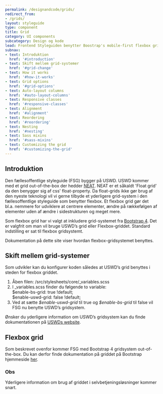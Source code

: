 ```yaml
---
permalink: /designandcode/grids/
redirect_from:
- /grids/
layout: styleguide
type: component
title: Grid
category: UI components
subcategory: Design og kode
lead: Frontend Styleguiden benytter Boostrap's mobile-first flexbox grid til opbygning af sider. Gridsystemet er et standard 12-kolonne system, med fem responsive breakpoints.
subnav:
- text: Introduktion
  href: '#introduction'
- text: Skift mellem grid-systemer
  href: '#grid-change'
- text: How it works
  href: '#how-it-works'
- text: Grid options
  href: '#grid-options'
- text: Auto-layout columns
  href: '#auto-layout-columns'
- text: Responsive classes
  href: '#responsive-classes'
- text: Alignment
  href: '#alignment'
- text: Reordering
  href: '#reordering'
- text: Nesting
  href: '#nesting'
- text: Sass mixins
  href: '#sass-mixins'
- text: Customizing the grid
  href: '#customizing-the-grid'
---
```


<section id="section-solution-overview">
    <h2 class="h2" id="introduction">Introduktion</h2>
    <p>Den fællesoffentlige styleguide (FSG) bygger på USWD. USWD kommer med et grid out-of-the-box der hedder <a href="https://neat.bourbon.io/">NEAT</a>. NEAT er et såkaldt 'Float grid' da den benygger sig af css' float-property. Da float-grids ikke gør brug af den nyeste teknologi vil vi gerne tilbyde et yderligere grid-system i den fællesoffentlige styleguide som benytter flexbox. Et flexbox grid gør det bl.a. nemmere for udviklere at centrere elementer, ændre på rækkefølgen af elementer uden af ændre i sidestrukturen og meget mere.</p>
    <p>Som flexbox grid har vi valgt at inkludere grid-systemet fra <a href="https://getbootstrap.com/">Bootstrap 4</a>. Det er valgfrit om man vil bruge USWD’s grid eller Flexbox-griddet. Standard indstilling er sat til flexbox gridsystemt. </p>
    <p>Dokumentation på dette site viser hvordan flexbox-gridsystemet benyttes.</p>
</section>

<section id="section-grid-change">
    <h2 class="h2" id="grid-change">Skift mellem grid-systemer</h2>
    <p>Som udvikler kan du konfigurer koden således at USWD’s grid benyttes i steden for flexbox griddet.</p>
    <ol>
        <li>Åben filen: /src/stylesheets/core/_variables.scss</li>
        <li>I _variables.scss finder du følgende to variable: 
            <br>
            <span class="highlight">$enable-bs-grid:   true !default;</span><br>
            <span class="highlight">$enable-uswd-grid: false !default;</span><br>
        </li>
        <li>Ved at sætte <i>$enable-uswd-grid</i> til true og <i>$enable-bs-grid</i> til false vil FSG nu benytte USWD’s gridsystem.</li>
    </ol>
    <p>Ønsker du yderligere information om USWD’s gridsystem kan du finde dokumentationen på <a href="https://designsystem.digital.gov/components/grids/">USWDs website</a>.</p>
</section>

<section id="section-how-it-works">
    <h2 class="h2" id="how-it-works">Flexbox grid</h2>
    <p>Som beskrevet ovenfor kommer FSG med Bootstrap 4 gridsystem out-of-the-box. Du kan derfor finde dokumentation på griddet på Bootstrap hjemmeside <a href="https://getbootstrap.com/docs/4.1/layout/grid/">her</a>.</p>
    <div class="alert alert-info alert--show-icon" role="alert" aria-label="Information: yderligere information om brug af griddet i selvbetjeningsløsninger kommer snart.">
        <div class="alert-body">
            <h3 class="alert-heading">Obs</h3>
            <p class="alert-text">Yderligere information om brug af griddet i selvbetjeningsløsninger kommer snart.</p>
        </div>
    </div>
</section>